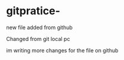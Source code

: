 # gitpratice-
new file added from github

Changed from git local pc

im writing more changes for the file on github
